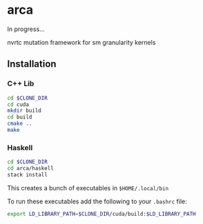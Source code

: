 # arca
In progress...

nvrtc mutation framework for sm granularity kernels

## Installation
### C++ Lib
```bash
cd $CLONE_DIR
cd cuda
mkdir build
cd build
cmake ..
make
```

### Haskell
```bash
cd $CLONE_DIR
cd arca/haskell
stack install
```

This creates a bunch of executables in `$HOME/.local/bin`

To run these executables add the following to your `.bashrc` file:
```bash
export LD_LIBRARY_PATH=$CLONE_DIR/cuda/build:$LD_LIBRARY_PATH
```
